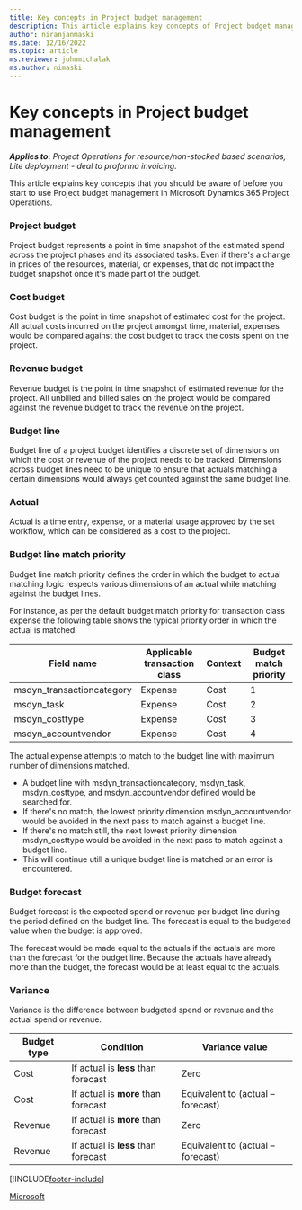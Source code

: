 ```yaml
---
title: Key concepts in Project budget management
description: This article explains key concepts of Project budget management in Microsoft Dynamics 365 Project Operations.
author: niranjanmaski
ms.date: 12/16/2022
ms.topic: article
ms.reviewer: johnmichalak
ms.author: nimaski
---
```


# Key concepts in Project budget management

_**Applies to:** Project Operations for resource/non-stocked based scenarios, Lite deployment - deal to proforma invoicing._

This article explains key concepts that you should be aware of before you start to use Project budget management in Microsoft Dynamics 365 Project Operations.

### Project budget
Project budget represents a point in time snapshot of the estimated spend across the project phases and its associated tasks. Even if there's a change in prices of the resources, material, or expenses, that do not impact the budget snapshot once it's made part of the budget.

### Cost budget

Cost budget is the point in time snapshot of estimated cost for the project. All actual costs incurred on the project amongst time, material, expenses would be compared against the cost budget to track the costs spent on the project.

### Revenue budget

Revenue budget is the point in time snapshot of estimated revenue for the project. All unbilled and billed sales on the project would be compared against the revenue budget to track the revenue on the project.

### Budget line

Budget line of a project budget identifies a discrete set of dimensions on which the cost or revenue of the project needs to be tracked. Dimensions across budget lines need to be unique to ensure that actuals matching a certain dimensions would always get counted against the same budget line.

### Actual

Actual is a time entry, expense, or a material usage approved by the set workflow, which can be considered as a cost to the project.

### Budget line match priority

Budget line match priority defines the order in which the budget to actual matching logic respects various dimensions of an actual while matching against the budget lines. 

For instance, as per the default budget match priority for transaction class expense the following table shows the typical priority order in which the actual is matched.

| **Field name** | **Applicable transaction class** | **Context** | **Budget match priority** |
| --- | --- | --- | --- |
| msdyn_transactioncategory | Expense | Cost | 1 |
| msdyn_task | Expense | Cost | 2 |
| msdyn_costtype | Expense | Cost | 3 |
| msdyn_accountvendor | Expense | Cost | 4 |

The actual expense attempts to match to the budget line with maximum number of dimensions matched. 
- A budget line with msdyn_transactioncategory, msdyn_task, msdyn_costtype, and msdyn_accountvendor defined would be searched for. 
- If there's no match, the lowest priority dimension msdyn_accountvendor would be avoided in the next pass to match against a budget line. 
- If there's no match still, the next lowest priority dimension msdyn_costtype would be avoided in the next pass to match against a budget line.
- This will continue utill a unique budget line is matched or an error is encountered.

### Budget forecast

Budget forecast is the expected spend or revenue per budget line during the period defined on the budget line. The forecast is equal to the budgeted value when the budget is approved.

The forecast would be made equal to the actuals if the actuals are more than the forecast for the budget line. Because the actuals have already more than the budget, the forecast would be at least equal to the actuals.

### Variance

Variance is the difference between budgeted spend or revenue and the actual spend or revenue.

| **Budget type** | **Condition** | **Variance value** |
| --- | --- | --- |
| Cost | If actual is **less** than forecast | Zero |
| Cost | If actual is **more** than forecast | Equivalent to (actual – forecast) |
| Revenue | If actual is **more** than forecast |  Zero |
| Revenue | If actual is **less** than forecast | Equivalent to (actual – forecast) |



[!INCLUDE[footer-include](../../includes/footer-banner.md)]

[Microsoft](https://www.microsoft.com)
